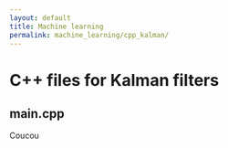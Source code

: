 ```yaml
---
layout: default
title: Machine learning
permalink: machine_learning/cpp_kalman/
---
```


# C++ files for Kalman filters

## main.cpp

Coucou
